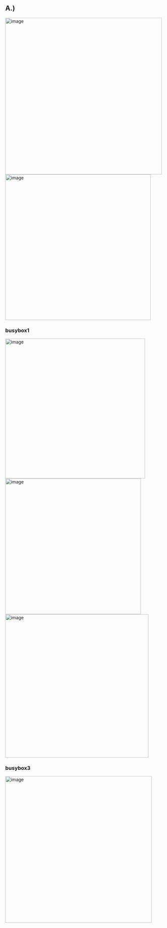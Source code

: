 ## A.)
<img width="496" alt="image" src="https://github.com/user-attachments/assets/c8c41ed3-e8f0-48dc-916a-c082be916a77" /><br>
<img width="461" alt="image" src="https://github.com/user-attachments/assets/ee58eb00-8e3b-4189-850a-c75b7ea888b4" /><br>

### busybox1
<img width="443" alt="image" src="https://github.com/user-attachments/assets/7c69f113-8c6e-48bd-9ffb-3178fbd4dd3c" /><br>
<img width="430" alt="image" src="https://github.com/user-attachments/assets/e9559f6f-bec1-4b82-9601-2283ebe9e661" /><br>
<img width="454" alt="image" src="https://github.com/user-attachments/assets/d413c8c5-6516-483d-8e63-23e49d791bce" /><br>


### busybox3
<img width="464" alt="image" src="https://github.com/user-attachments/assets/e3cd44e3-bb67-49cb-86b2-ab90db0ac674" /><br>


